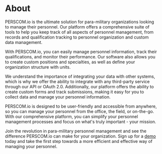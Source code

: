 # About

PERSCOM.io is the ultimate solution for para-military organizations looking to manage their personnel. Our platform offers a comprehensive
suite of tools to help you keep track of all aspects of personnel management, from records and qualification tracking to personnel
organization and custom data management.

With PERSCOM.io, you can easily manage personnel information, track their qualifications, and monitor their performance. Our software also
allows you to create custom positions and specialties, as well as define your organization structure with units.

We understand the importance of integrating your data with other systems, which is why we offer the ability to integrate with any
third-party service through our API or OAuth 2.0. Additionally, our platform offers the ability to create custom forms and track submissions,
making it easy for you to collect data and manage your personnel information.

PERSCOM.io is designed to be user-friendly and accessible from anywhere, so you can manage your personnel from the office, the field, or
on-the-go. With our comprehensive platform, you can simplify your personnel management processes and focus on what's truly important - your
mission.

Join the revolution in para-military personnel management and see the difference PERSCOM.io can make for your organization. Sign up for a
[demo](https://perscom.io/register) today and take the first step towards a more efficient and effective way of managing your personnel.
